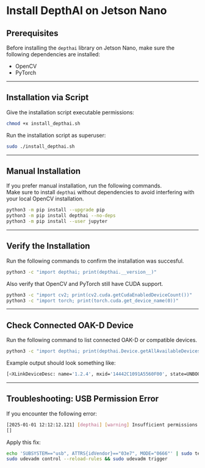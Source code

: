 # Install DepthAI on Jetson Nano

## Prerequisites

Before installing the `depthai` library on Jetson Nano, make sure the following dependencies are installed:

- OpenCV  
- PyTorch  

---

## Installation via Script

Give the installation script executable permissions:

```bash
chmod +x install_depthai.sh
```

Run the installation script as superuser:

```bash
sudo ./install_depthai.sh
```

---

## Manual Installation

If you prefer manual installation, run the following commands.  
Make sure to install `depthai` without dependencies to avoid interfering with your local OpenCV installation.

```bash
python3 -m pip install --upgrade pip
python3 -m pip install depthai --no-deps
python3 -m pip install --user jupyter
```

---

## Verify the Installation

Run the following commands to confirm the installation was succesful.

```bash
python3 -c "import depthai; print(depthai.__version__)"
```

Also verify that OpenCV and PyTorch still have CUDA support.

```bash
python3 -c "import cv2; print(cv2.cuda.getCudaEnabledDeviceCount())"
python3 -c "import torch; print(torch.cuda.get_device_name(0))"
```

---

## Check Connected OAK-D Device
Run the following command to list connected OAK-D or compatible devices.

```bash
python3 -c "import depthai; print(depthai.Device.getAllAvailableDevices())"
```

Example output should look something like:

```bash
[<XLinkDeviceDesc: name='1.2.4', mxid='14442C1091A5560F00', state=UNBOOTED, productName='OAK-D'>]
```

---

## Troubleshooting: USB Permission Error
If you encounter the following error:

```bash
[2025-01-01 12:12:12.121] [depthai] [warning] Insufficient permissions to communicate 	with X_LINK_UNBOOTED device having name "1.2.4". Make sure udev rules are set
[]
```

Apply this fix:

```bash
echo 'SUBSYSTEM=="usb", ATTRS{idVendor}=="03e7", MODE="0666"' | sudo tee /etc/udev/rules.d/80-movidius.rules
sudo udevadm control --reload-rules && sudo udevadm trigger
```
